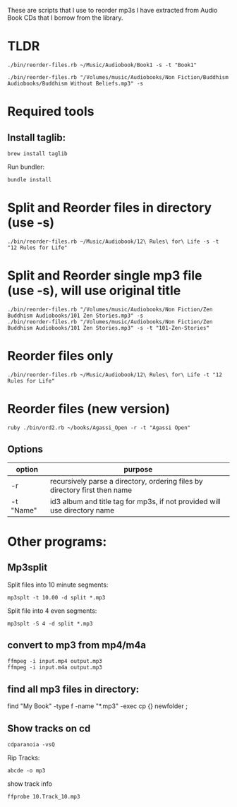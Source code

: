 These are scripts that I use to reorder mp3s I have extracted from Audio Book CDs that I borrow from the library.

# TLDR
```
./bin/reorder-files.rb ~/Music/Audiobook/Book1 -s -t "Book1"

./bin/reorder-files.rb "/Volumes/music/Audiobooks/Non Fiction/Buddhism Audiobooks/Buddhism Without Beliefs.mp3" -s
```

# Required tools
## Install taglib:

```
brew install taglib
```
Run bundler:
```
bundle install
```
# Split and Reorder files in directory (use -s)
```
./bin/reorder-files.rb ~/Music/Audiobook/12\ Rules\ for\ Life -s -t "12 Rules for Life"
```

# Split and Reorder single mp3 file (use -s), will use original title
```
./bin/reorder-files.rb "/Volumes/music/Audiobooks/Non Fiction/Zen Buddhism Audiobooks/101 Zen Stories.mp3" -s
./bin/reorder-files.rb "/Volumes/music/Audiobooks/Non Fiction/Zen Buddhism Audiobooks/101 Zen Stories.mp3" -s -t "101-Zen-Stories"
```


# Reorder files only
```
./bin/reorder-files.rb ~/Music/Audiobook/12\ Rules\ for\ Life -t "12 Rules for Life"
```




# Reorder files (new version)
```
ruby ./bin/ord2.rb ~/books/Agassi_Open -r -t "Agassi Open"
```
## Options

| option    | purpose                                                                    |
|-----------|----------------------------------------------------------------------------|
| -r        | recursively parse a directory, ordering files by directory first then name |
| -t "Name" | id3 album and title tag for mp3s, if not provided will use directory name  |

# Other programs:

## Mp3split
Split files into 10 minute segments:
```
mp3splt -t 10.00 -d split *.mp3
```
Split file into 4 even segments:
```
mp3splt -S 4 -d split *.mp3
```
## convert to mp3 from mp4/m4a
```
ffmpeg -i input.mp4 output.mp3
ffmpeg -i input.m4a output.mp3
```

## find all mp3 files in directory:
find "My Book" -type f -name "*.mp3" -exec cp {} newfolder \;

## Show tracks on cd
```
cdparanoia -vsQ
```
Rip Tracks:
```
abcde -o mp3
```

show track info
```
ffprobe 10.Track_10.mp3
```

